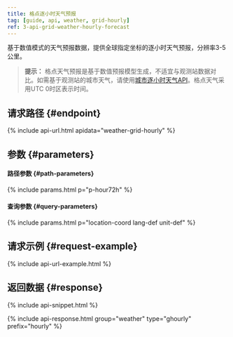 ```yaml
---
title: 格点逐小时天气预报
tag: [guide, api, weather, grid-hourly]
ref: 3-api-grid-weather-hourly-forecast
---
```


基于数值模式的天气预报数据，提供全球指定坐标的逐小时天气预报，分辨率3-5公里。

> **提示：** 格点天气预报是基于数值预报模型生成，不适宜与观测站数据对比。如需基于观测站的城市天气，请使用[城市逐小时天气API](/docs/api/weather/weather-hourly-forecast/)。格点天气采用UTC 0时区表示时间。

## 请求路径 {#endpoint}

{% include api-url.html apidata="weather-grid-hourly" %}

## 参数 {#parameters}

#### 路径参数 {#path-parameters}

{% include params.html p="p-hour72h" %}

#### 查询参数 {#query-parameters}

{% include params.html p="location-coord lang-def unit-def" %}

## 请求示例 {#request-example}

{% include api-url-example.html %}

## 返回数据 {#response}

{% include api-snippet.html %}

{% include api-response.html group="weather" type="ghourly" prefix="hourly"  %}

